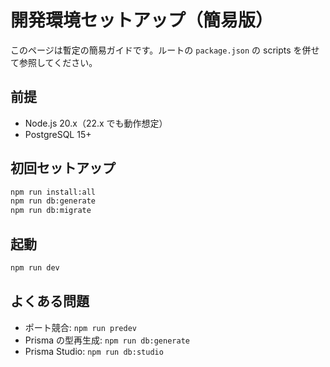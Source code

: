 # 開発環境セットアップ（簡易版）

このページは暫定の簡易ガイドです。ルートの `package.json` の scripts を併せて参照してください。

## 前提

- Node.js 20.x（22.x でも動作想定）
- PostgreSQL 15+

## 初回セットアップ

```bash
npm run install:all
npm run db:generate
npm run db:migrate
```

## 起動

```bash
npm run dev
```

## よくある問題

- ポート競合: `npm run predev`
- Prisma の型再生成: `npm run db:generate`
- Prisma Studio: `npm run db:studio`
